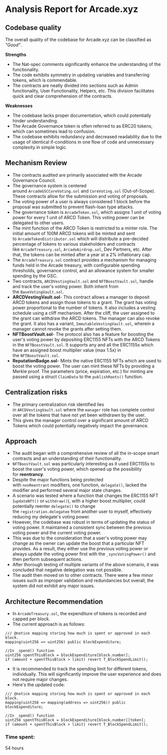# Analysis Report for Arcade.xyz

## Codebase quality
The overall quality of the codebase for Arcade.xyz can be classified as *"Good"*.

**Strengths**

- The Nat-spec comments significantly enhance the understanding of the functionality.
- The code exhibits symmetry in updating variables and transferring tokens, which is commendable.
- The contracts are neatly divided into sections such as Admin functionality, User Functionality, Helpers, etc. This division facilitates quick and clear comprehension of the contracts.

**Weaknesses**

- The codebase lacks proper documentation, which could potentially hinder understanding.
- The Arcade Governance token is often referred to as ERC20 tokens, which can sometimes lead to confusion.
- The codebase exhibits redundancy and decreased readability due to the usage of identical if-conditions in one flow of code and unnecessary complexity in simple logic.

## Mechanism Review
- The contracts audited are primarily associated with the Arcade Governance Council.
- The governance system is centered around `ArcadeGSCCoreVoting.sol` and `CoreVoting.sol` (Out-of-Scope). These contracts allow for the submission and voting of proposals.
- The voting power of a user is always considered 1 block before the proposal was submitted to prevent flash-loan type attacks.
- The governance token is `ArcadeToken.sol`, which assigns 1 unit of voting power for every 1 unit of ARCD Token. This voting power can be delegated to other users.
- The mint function of the ARCD Token is restricted to a minter role. The initial amount of 100M ARCD tokens will be minted and sent to `ArcadeTokenDistributor.sol` which will distribute a pre-decided percentage of tokens to various stakeholders and contracts like `ArcadeTreasury.sol`, `ArcadeAirdrop.sol`, Dev Partners, etc. After that, the tokens can be minted after a year at a 2% inflationary cap.
- The `ArcadeTreasury.sol` contract provides a mechanism for managing funds held in the Arcade treasury, with configurable spending thresholds, governance control, and an allowance system for smaller spending by the GSC.
- Two contracts, `ARCDVestingVault.sol` and `NFTBoostVault.sol`, handle and track the user's voting power. Both inherit from the `BaseVotingVault.sol`.
- **ARCDVestingVault.sol**- This contract allows a manager to deposit ARCD tokens and assign those tokens to a grant. The grant has voting power proportional to the number of tokens. It also includes a vesting schedule using a cliff mechanism. After the cliff, the user assigned to the grant can withdraw the ARCD tokens. The manager can also revoke the grant. It also has a variant, `ImmutableVestingVault.sol`, wherein a manager cannot revoke the grants after setting them.
- **NFTBoostVault.sol**- The protocol also has a feature for boosting the user's voting power by depositing ERC1155 NFTs with the ARCD Tokens in the `NFTBoostVault.sol`. It supports any and all the ERC1155s which have an assigned boost multiplier value (max 1.5x) in the `NFTBoostVault.sol`.
- **ReputationBadge.sol**- Mints the native ERC1155 NFTs which are used to boost the voting power. The user can mint these NFTs by providing a Merkle proof. The parameters (price, expiration, etc.) for minting are passed using a struct `ClaimData` to the `publishRoots()` function.

## Centralization risks
- The primary centralization risk identified lies in `ARCDVestingVault.sol` where the `manager` role has complete control over all the tokens that have not yet been withdrawn by the user.
- This gives the manager control over a significant amount of ARCD Tokens which could potentially negatively impact the governance.

## Approach
- The audit began with a comprehensive review of all the in-scope smart contracts and an understanding of their functionality.
- `NFTBoostVault.sol` was particularly interesting as it used ERC1155s to boost the user's voting power, which opened up the possibility for **reentrancy**.
- Despite the major functions being protected with `nonReentrant` modifiers, one function, `delegate()`, lacked the modifier and performed several major state changes.
- A scenario was tested where a function that changes the ERC1155 NFT (`updateNft()` or `withdraw()`), with a higher boost multiplier, could potentially reenter `delegate()` to change the `registration.delegatee` from another user to myself, effectively reducing my delegate's voting power.
- However, the codebase was robust in terms of updating the status of voting power. It maintained a consistent sync between the previous voting power and the current voting power.
- This was due to the consideration that a user's voting power may change as the owner can update the boost that a particular NFT provides. As a result, they either use the previous voting power or always update the voting power first with the `_syncVotingPower()` and then perform subsequent actions.
- After thorough testing of multiple variants of the above scenario, it was concluded that negative delegation was not possible.
- The audit then moved on to other contracts. There were a few minor issues such as improper validation and redundancies but overall, the system did not exhibit any major issues.

## Architecture Recommendation
- In `ArcadeTreasury.sol`, the expenditure of tokens is recorded and capped per block.
- The current approach is as follows:
```solidity
/// @notice mapping storing how much is spent or approved in each block.
mapping(uint256 => uint256) public blockExpenditure;

//In _spend() function
uint256 spentThisBlock = blockExpenditure[block.number];
if (amount + spentThisBlock > limit) revert T_BlockSpendLimit();
```
- It is recommended to track the spending limit for different tokens, individually. This will significantly improve the user experience and does not require major changes.
- Here's the updated code:
```solidity
/// @notice mapping storing how much is spent or approved in each block.
mapping(uint256 => mapping(address => uint256)) public blockExpenditure;

//In _spend() function
uint256 spentThisBlock = blockExpenditure[block.number][token];
if (amount + spentThisBlock > limit) revert T_BlockSpendLimit();
```

### Time spent:
54 hours